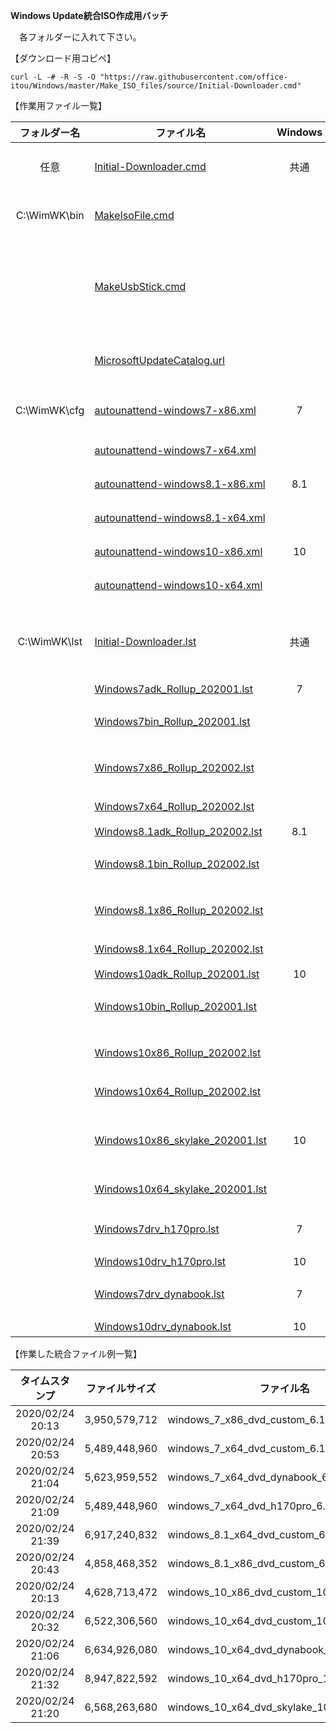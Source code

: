 **Windows Update統合ISO作成用バッチ**  
  
　各フォルダーに入れて下さい。
  
【ダウンロード用コピペ】  
  
```text
curl -L -# -R -S -O "https://raw.githubusercontent.com/office-itou/Windows/master/Make_ISO_files/source/Initial-Downloader.cmd"
```
  
【作業用ファイル一覧】  
  
| フォルダー名 | ファイル名                     | Windows | 機能                               |  
| :----------: | ------------------------------ | :-----: | ---------------------------------- |  
| 任意         | [Initial-Downloader.cmd](https://github.com/office-itou/Windows/blob/master/Make_ISO_files/source/Initial-Downloader.cmd)                           | 共通 | 初期導入用バッチファイル                    |  
| C:\WimWK\bin | [MakeIsoFile.cmd](https://github.com/office-itou/Windows/blob/master/Make_ISO_files/source/MakeIsoFile.cmd)                                         |      | 統合作業用バッチファイル                    |  
|              | [MakeUsbStick.cmd](https://github.com/office-itou/Windows/blob/master/Make_ISO_files/source/MakeUsbStick.cmd)                                       |      | インストール用USBメモリー作成バッチファイル |  
|              | [MicrosoftUpdateCatalog.url](https://github.com/office-itou/Windows/blob/master/Make_ISO_files/source/MicrosoftUpdateCatalog.url)                   |      | Microsoft Update Catalog URL                |  
| C:\WimWK\cfg | [autounattend-windows7-x86.xml](https://github.com/office-itou/Windows/blob/master/Make_ISO_files/source/autounattend-windows7-x86.xml)             |  7   | 32bit用 Unattendファイル                    |  
|              | [autounattend-windows7-x64.xml](https://github.com/office-itou/Windows/blob/master/Make_ISO_files/source/autounattend-windows7-x64.xml)             |      | 64bit用   〃                                |  
|              | [autounattend-windows8.1-x86.xml](https://github.com/office-itou/Windows/blob/master/Make_ISO_files/source/autounattend-windows8.1-x86.xml)         |  8.1 | 32bit用   〃                                |  
|              | [autounattend-windows8.1-x64.xml](https://github.com/office-itou/Windows/blob/master/Make_ISO_files/source/autounattend-windows8.1-x64.xml)         |      | 64bit用   〃                                |  
|              | [autounattend-windows10-x86.xml](https://github.com/office-itou/Windows/blob/master/Make_ISO_files/source/autounattend-windows10-x86.xml)           |  10  | 32bit用   〃                                |  
|              | [autounattend-windows10-x64.xml](https://github.com/office-itou/Windows/blob/master/Make_ISO_files/source/autounattend-windows10-x64.xml)           |      | 64bit用   〃                                |  
| C:\WimWK\lst | [Initial-Downloader.lst](https://github.com/office-itou/Windows/blob/master/Make_ISO_files/source/Initial-Downloader.lst)                           | 共通 | 初期導入用ダウンロードリストファイル        |  
|              | [Windows7adk_Rollup_202001.lst](https://github.com/office-itou/Windows/blob/master/Make_ISO_files/source/Windows7adk_Rollup_202001.lst)             |  7   | ADK                                         |  
|              | [Windows7bin_Rollup_202001.lst](https://github.com/office-itou/Windows/blob/master/Make_ISO_files/source/Windows7bin_Rollup_202001.lst)             |      | バイナリーファイル                          |  
|              | [Windows7x86_Rollup_202002.lst](https://github.com/office-itou/Windows/blob/master/Make_ISO_files/source/Windows7x86_Rollup_202002.lst)             |      | 32bit用 Windows Update                      |  
|              | [Windows7x64_Rollup_202002.lst](https://github.com/office-itou/Windows/blob/master/Make_ISO_files/source/Windows7x64_Rollup_202002.lst)             |      | 64bit用   〃                                |  
|              | [Windows8.1adk_Rollup_202002.lst](https://github.com/office-itou/Windows/blob/master/Make_ISO_files/source/Windows8.1adk_Rollup_202002.lst)         |  8.1 | ADK                                         |  
|              | [Windows8.1bin_Rollup_202002.lst](https://github.com/office-itou/Windows/blob/master/Make_ISO_files/source/Windows8.1bin_Rollup_202002.lst)         |      | バイナリーファイル                          |  
|              | [Windows8.1x86_Rollup_202002.lst](https://github.com/office-itou/Windows/blob/master/Make_ISO_files/source/Windows8.1x86_Rollup_202002.lst)         |      | 32bit用 Windows Update                      |  
|              | [Windows8.1x64_Rollup_202002.lst](https://github.com/office-itou/Windows/blob/master/Make_ISO_files/source/Windows8.1x64_Rollup_202002.lst)         |      | 64bit用   〃                                |  
|              | [Windows10adk_Rollup_202001.lst](https://github.com/office-itou/Windows/blob/master/Make_ISO_files/source/Windows10adk_Rollup_202001.lst)           |  10  | ADK                                         |  
|              | [Windows10bin_Rollup_202001.lst](https://github.com/office-itou/Windows/blob/master/Make_ISO_files/source/Windows10bin_Rollup_202001.lst)           |      | バイナリーファイル                          |  
|              | [Windows10x86_Rollup_202002.lst](https://github.com/office-itou/Windows/blob/master/Make_ISO_files/source/Windows10x86_Rollup_202002.lst)           |      | 32bit用 Windows Update                      |  
|              | [Windows10x64_Rollup_202002.lst](https://github.com/office-itou/Windows/blob/master/Make_ISO_files/source/Windows10x64_Rollup_202002.lst)           |      | 64bit用   〃                                |  
|              | [Windows10x86_skylake_202001.lst](https://github.com/office-itou/Windows/blob/master/Make_ISO_files/source/skylake/Windows10x86_skylake_202001.lst) |  10  | 32bit用 Intel 製マイクロコード              |  
|              | [Windows10x64_skylake_202001.lst](https://github.com/office-itou/Windows/blob/master/Make_ISO_files/source/skylake/Windows10x64_skylake_202001.lst) |      | 64bit用   〃                                |  
|              | [Windows7drv_h170pro.lst](https://github.com/office-itou/Windows/blob/master/Make_ISO_files/source/h170pro/Windows7drv_h170pro.lst)                 |   7  | H170-PROドライバー                          |  
|              | [Windows10drv_h170pro.lst](https://github.com/office-itou/Windows/blob/master/Make_ISO_files/source/h170pro/Windows10drv_h170pro.lst)               |  10  |   〃                                        |  
|              | [Windows7drv_dynabook.lst](https://github.com/office-itou/Windows/blob/master/Make_ISO_files/source/dynabook_SS_N12/Windows7drv_dynabook.lst)       |   7  | dynabook SS N12ドライバー                   |  
|              | [Windows10drv_dynabook.lst](https://github.com/office-itou/Windows/blob/master/Make_ISO_files/source/dynabook_SS_N12/Windows10drv_dynabook.lst)     |  10  |   〃                                        |  
  
【作業した統合ファイル例一覧】  
  
| タイムスタンプ   | ファイルサイズ | ファイル名                                          |  
|:----------------:|:--------------:| --------------------------------------------------- |  
| 2020/02/24 20:13 |  3,950,579,712 | windows_7_x86_dvd_custom_6.1.7601.iso               |  
| 2020/02/24 20:53 |  5,489,448,960 | windows_7_x64_dvd_custom_6.1.7601.iso               |  
| 2020/02/24 21:04 |  5,623,959,552 | windows_7_x64_dvd_dynabook_6.1.7601.iso             |  
| 2020/02/24 21:09 |  5,489,448,960 | windows_7_x64_dvd_h170pro_6.1.7601.iso              |  
| 2020/02/24 21:39 |  6,917,240,832 | windows_8.1_x64_dvd_custom_6.3.9600.iso             |  
| 2020/02/24 20:43 |  4,858,468,352 | windows_8.1_x86_dvd_custom_6.3.9600.iso             |  
| 2020/02/24 20:13 |  4,628,713,472 | windows_10_x86_dvd_custom_10.0.18362.iso            |  
| 2020/02/24 20:32 |  6,522,306,560 | windows_10_x64_dvd_custom_10.0.18362.iso            |  
| 2020/02/24 21:06 |  6,634,926,080 | windows_10_x64_dvd_dynabook_10.0.18362.iso          |  
| 2020/02/24 21:32 |  8,947,822,592 | windows_10_x64_dvd_h170pro_10.0.18362.iso           |  
| 2020/02/24 21:20 |  6,568,263,680 | windows_10_x64_dvd_skylake_10.0.18362.iso           |  
  
